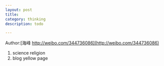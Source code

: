 ```yaml
---
layout: post	
title: 	
category: thinking	
description: todo

---
```


Author:[海峰 http://weibo.com/344736086](http://weibo.com/344736086)

1. science religion
2. blog yellow page